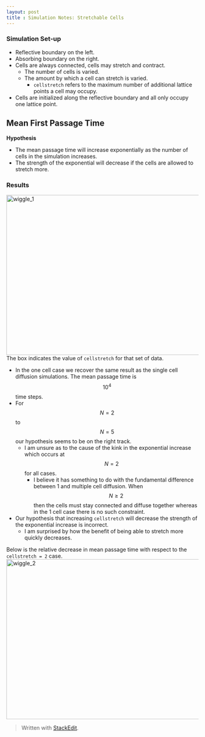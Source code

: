 ```yaml
---
layout: post 
title : Simulation Notes: Stretchable Cells
---
```


### Simulation Set-up

 - Reflective boundary on the left.
 - Absorbing boundary on the right.
 - Cells are always connected, cells may stretch and contract.
	 - The number of cells is varied.
	 - The amount by which a cell can stretch is varied.
		 - `cellstretch` refers to the maximum number of additional lattice points a cell may occupy.
 - Cells are initialized along the reflective boundary and all only occupy one lattice point.

## Mean First Passage Time

**Hypothesis** 

 - The mean passage time will increase exponentially as the number of cells in the simulation increases.
 - The strength of the exponential will decrease if the cells are allowed to stretch more.

### Results

<a href="https://www.flickr.com/photos/130911384@N02/16406698937" title="wiggle_1 by Julien Varennes, on Flickr"><img src="https://farm9.staticflickr.com/8623/16406698937_9448deeb07_o.png" width="560" height="420" alt="wiggle_1"></a>
The box indicates the value of `cellstretch` for that set of data.

 - In the one cell case we recover the same result as the single cell diffusion simulations. The mean passage time is $$10^4$$ time steps.
 - For $$N=2$$ to $$N=5$$ our hypothesis seems to be on the right track.
	 - I am unsure as to the cause of the kink in the exponential increase which occurs at $$N=2$$ for all cases.
		 - I believe it has something to do with the fundamental difference between 1 and multiple cell diffusion. When $$N\geq2$$ then the cells must stay connected and diffuse together whereas in the 1 cell case there is no such constraint.
 - Our hypothesis that increasing `cellstretch` will decrease the strength of the exponential increase is incorrect.
	 - I am surprised by how the benefit of being able to stretch more quickly decreases.

Below is the relative decrease in mean passage time with respect to the `cellstretch = 2` case.
<a href="https://www.flickr.com/photos/130911384@N02/15996377073" title="wiggle_2 by Julien Varennes, on Flickr"><img src="https://farm9.staticflickr.com/8673/15996377073_89e7bf502d_o.png" width="560" height="420" alt="wiggle_2"></a>

> Written with [StackEdit](https://stackedit.io/).
